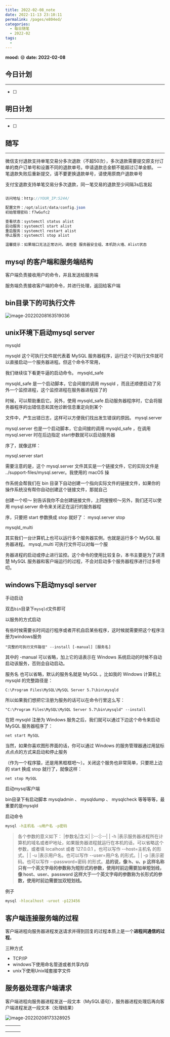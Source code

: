 ```yaml
---
title: 2022-02-08_note
date: 2022-11-13 23:10:11
permalink: /pages/e804ed/
categories:
  - 每日随笔
  - 2022-02
tags:
  - 
---
```

**mood:** :smile:  									**date: 2022-02-08**  
## 今日计划  
------
- [ ]  
## 明日计划  
------
- [ ]  
## 随写 
------

微信支付退款支持单笔交易分多次退款（不超50次），多次退款需要提交原支付订单的商户订单号和设置不同的退款单号。申请退款总金额不能超过订单金额。 一笔退款失败后重新提交，请不要更换退款单号，请使用原商户退款单号

支付宝退款支持单笔交易分多次退款，同一笔交易的退款至少间隔3s后发起



```java

访问地址：http://YOUR_IP:5244/

配置文件：/opt/alist/data/config.json
初始管理密码：f7wGufc2

查看状态：systemctl status alist
启动服务：systemctl start alist
重启服务：systemctl restart alist
停止服务：systemctl stop alist

温馨提示：如果端口无法正常访问，请检查 服务器安全组、本机防火墙、Alist状态

```





## mysql 的客户端和服务端结构

客户端负责接收用户的命令，并且发送给服务端

服务端负责接收客户端的命令，并进行处理，返回给客户端



## bin目录下的可执行文件

![image-20220208163519036](https://img.ggball.top/picGo/image-20220208163519036.png)



## unix环境下启动mysql server

mysqld

mysqld 这个可执行文件就代表着 MySQL 服务器程序，运行这个可执行文件就可以直接启动一个服务器进程。但这个命令不常用，

我们继续往下看更牛逼的启动命令。
 mysqld_safe

mysqld_safe 是一个启动脚本，它会间接的调用 mysqld ，而且还顺便启动了另外一个监控进程，这个监控进程在服务器进程挂了的

时候，可以帮助重启它。另外，使用 mysqld_safe 启动服务器程序时，它会将服务器程序的出错信息和其他诊断信息重定向到某个

文件中，产生出错日志，这样可以方便我们找出发生错误的原因。
 mysql.server

mysql.server 也是一个启动脚本，它会间接的调用 mysqld_safe ，在调用 mysql.server 时在后边指定 start参数就可以启动服务器

序了，就像这样：

mysql.server start

需要注意的是，这个 mysql.server 文件其实是一个链接文件，它的实际文件是 ../support-files/mysql.server。我使用的 macOS 操

作系统会帮我们在 bin 目录下自动创建一个指向实际文件的链接文件，如果你的操作系统没有帮你自动创建这个链接文件，那就自己

创建一个呗～ 别告诉我你不会创建链接文件，上网搜搜呗～另外，我们还可以使用 mysql.server 命令来关闭正在运行的服务器程

序，只要把 start 参数换成 stop 就好了：
mysql.server stop

 mysqld_multi

其实我们一台计算机上也可以运行多个服务器实例，也就是运行多个 MySQL 服务器进程。 mysql_multi 可执行文件可以对每一个服

务器进程的启动或停止进行监控。这个命令的使用比较复杂，本书主要是为了讲清楚 MySQL 服务器和客户端运行的过程，不会对启动多个服务器程序进行过多唠叨。



## windows下启动mysql server

手动启动

双击`bin`目录下`mysqld`文件即可

以服务的方式启动

有些时候需要长时间运行程序或者开机自启某些程序，这时候就需要把这个程序注册为windows服务

```
"完整的可执行文件路径" --install [-manual] [服务名]
```

其中的 -manual 可以省略，加上它的话表示在 Windows 系统启动的时候不自动启动该服务，否则会自动启动。

服务名 也可以省略，默认的服务名就是 MySQL 。比如我的 Windows 计算机上 mysqld 的完整路径是：

```
C:\Program Files\MySQL\MySQL Server 5.7\bin\mysqld
```

所以如果我们想把它注册为服务的话可以在命令行里这么写：

```
"C:\Program Files\MySQL\MySQL Server 5.7\bin\mysqld" --install
```

在把 mysqld 注册为 Windows 服务之后，我们就可以通过下边这个命令来启动 MySQL 服务器程序了：

```
net start MySQL
```

当然，如果你喜欢图形界面的话，你可以通过 Windows 的服务管理器通过用鼠标点点点的方式来启动和停止服务

（作为一个程序猿，还是用黑框框吧～）。关闭这个服务也非常简单，只要把上边的 start 换成 stop 就行了，就像这样：

```
net stop MySQL
```



启动mysql客户端

bin目录下有启动脚本 mysqladmin 、 mysqldump 、 mysqlcheck 等等等等，最重要的是mysqld



启动命令

```sh
mysql -h主机名 -u用户名 -p密码
```

> 各个参数的意义如下： |参数名|含义| |:--:|:--| | -h |表示服务器进程所在计算机的域名或者IP地址，如果服务器进程就运行在本机的话，可以省略这个参数，或者填 localhost 或者 127.0.0.1 。也可以写作 --host=主机名 的形式。| | -u |表示用户名。也可以写作 --user=用户名 的形式。| | -p |表示密码。也可以写作 --password=密码 的形式。**总的说，像 h、u、p 这样名称只有一个英文字母的参数称为短形式的参数，使用时前边需要加单短划线，像 host、user、password 这样大于一个英文字母的参数称为长形式的参数，使用时前边需要加双短划线。**

例子

```sh
mysql -hlocalhost -uroot -p123456
```



## 客户端连接服务端的过程

客户端进程向服务器进程发送请求并得到回复的过程本质上是一个**进程间通信的过程**。

三种方式

- TCP/IP
- windows下使用命名管道或者共享内存
- unix下使用Unix域套接字文件



## 服务器处理客户端请求

客户端进程向服务器进程发送一段文本（MySQL语句），服务器进程处理后再向客户端进程发送一段文本（处理结果）

![image-20220208173328925](https://img.ggball.top/picGo/image-20220208173328925.png)

|      |      |      |
| ---- | ---- | ---- |
|      |      |      |
|      |      |      |
|      |      |      |

